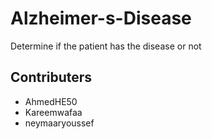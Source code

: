 # Alzheimer-s-Disease
Determine if the patient has the disease or not

## Contributers
- AhmedHE50
- Kareemwafaa 
- neymaaryoussef